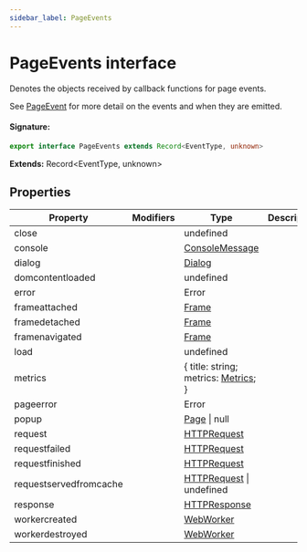 ```yaml
---
sidebar_label: PageEvents
---
```


# PageEvents interface

Denotes the objects received by callback functions for page events.

See [PageEvent](./puppeteer.pageevent.md) for more detail on the events and when they are emitted.

#### Signature:

```typescript
export interface PageEvents extends Record<EventType, unknown>
```

**Extends:** Record&lt;EventType, unknown&gt;

## Properties

| Property               | Modifiers | Type                                                           | Description | Default |
| ---------------------- | --------- | -------------------------------------------------------------- | ----------- | ------- |
| close                  |           | undefined                                                      |             |         |
| console                |           | [ConsoleMessage](./puppeteer.consolemessage.md)                |             |         |
| dialog                 |           | [Dialog](./puppeteer.dialog.md)                                |             |         |
| domcontentloaded       |           | undefined                                                      |             |         |
| error                  |           | Error                                                          |             |         |
| frameattached          |           | [Frame](./puppeteer.frame.md)                                  |             |         |
| framedetached          |           | [Frame](./puppeteer.frame.md)                                  |             |         |
| framenavigated         |           | [Frame](./puppeteer.frame.md)                                  |             |         |
| load                   |           | undefined                                                      |             |         |
| metrics                |           | { title: string; metrics: [Metrics](./puppeteer.metrics.md); } |             |         |
| pageerror              |           | Error                                                          |             |         |
| popup                  |           | [Page](./puppeteer.page.md) \| null                            |             |         |
| request                |           | [HTTPRequest](./puppeteer.httprequest.md)                      |             |         |
| requestfailed          |           | [HTTPRequest](./puppeteer.httprequest.md)                      |             |         |
| requestfinished        |           | [HTTPRequest](./puppeteer.httprequest.md)                      |             |         |
| requestservedfromcache |           | [HTTPRequest](./puppeteer.httprequest.md) \| undefined         |             |         |
| response               |           | [HTTPResponse](./puppeteer.httpresponse.md)                    |             |         |
| workercreated          |           | [WebWorker](./puppeteer.webworker.md)                          |             |         |
| workerdestroyed        |           | [WebWorker](./puppeteer.webworker.md)                          |             |         |
